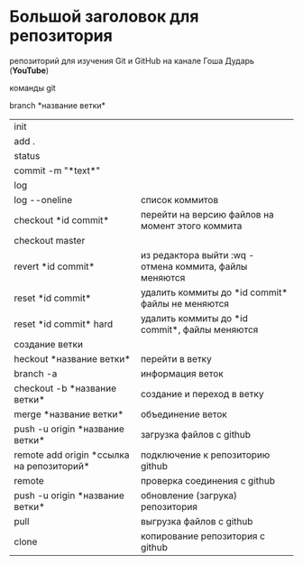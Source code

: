 # Большой заголовок для репозитория
репозиторий для изучения Git и GitHub на канале Гоша Дударь (**YouTube**)

команды git 

<table>
<tr><td>init</td></tr>

<tr><td>add .</td></tr>

<tr><td>status</td></tr>

<tr><td>commit -m "*text*"</td></tr>

<tr><td>log</td></tr>

<tr><td>log --oneline </td>              <td>список коммитов</td></tr>

<tr><td>checkout *id commit*</td>        <td>перейти на версию файлов на момент этого коммита</td></tr>

<tr><td>checkout master</td></tr>

<tr><td>revert *id commit*</td>             <td>из редактора выйти :wq  - отмена коммита, файлы меняются</td></tr>

<tr><td>reset *id commit* </td>              <td>удалить коммиты до *id commit* файлы не меняются</td></tr>

<tr><td>reset *id commit* hard  </td>        <td>удалить коммиты до *id commit*, файлы меняются</td></tr>

<tr>branch *название ветки* </td>        <td>создание ветки</td></tr>

<tr><td>heckout *название ветки* </td>      <td>перейти в ветку</td></tr>

<tr><td>branch -a</td>                       <td>информация веток</td></tr>

<tr><td>checkout -b *название ветки* </td>   <td>создание и переход в ветку</td></tr>

<tr><td>merge *название ветки*</td>          <td>объединение веток</td></tr>


<tr><td>push -u origin *название ветки*</td><td>загрузка файлов с github</td></tr>

<tr><td>remote add origin *ссылка на репозиторий*</td><td>подключение к репозиторию github</td></tr>

<tr><td>remote</td>                          <td>проверка соединения с github</td></tr>

<tr><td>push -u origin *название ветки*</td>  <td>обновление (загрука) репозитория</td></tr>

<tr><td>pull</td>                            <td>выгрузка файлов с github</tr>

<tr><td>clone</td>                            <td>копирование репозитория с github</tr>

</table>
